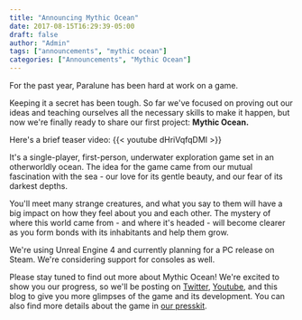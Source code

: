 ```yaml
---
title: "Announcing Mythic Ocean"
date: 2017-08-15T16:29:39-05:00
draft: false
author: "Admin"
tags: ["announcements", "mythic ocean"]
categories: ["Announcements", "Mythic Ocean"]
---
```


For the past year, Paralune has been hard at work on a game.

Keeping it a secret has been tough. So far we've focused on proving out our ideas and teaching ourselves all the necessary skills to make it happen, but now we're finally ready to share our first project: **Mythic Ocean.**

Here's a brief teaser video: {{< youtube dHriVqfqDMI >}}

<!--more-->

It's a single-player, first-person, underwater exploration game set in an otherworldly ocean. The idea for the game came from our mutual fascination with the sea - our love for its gentle beauty, and our fear of its darkest depths.

You'll meet many strange creatures, and what you say to them will have a big impact on how they feel about you and each other. The mystery of where this world came from - and where it's headed - will become clearer as you form bonds with its inhabitants and help them grow.

We're using Unreal Engine 4 and currently planning for a PC release on Steam. We're considering support for consoles as well.

Please stay tuned to find out more about Mythic Ocean! We're excited to show you our progress, so we'll be posting on [Twitter](https://twitter.com/ParaluneGames), [Youtube](https://www.youtube.com/channel/UCVkwnM-fd8gv5Fsx7FuDA7Q), and this blog to give you more glimpses of the game and its development. You can also find more details about the game in [our presskit](/mythic-ocean/).